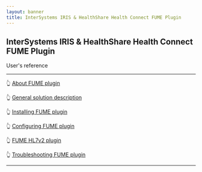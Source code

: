 ```yaml
---
layout: banner
title: InterSystems IRIS & HealthShare Health Connect FUME Plugin
---
```


## InterSystems IRIS & HealthShare Health Connect FUME Plugin

User's reference

---

👆 [About FUME plugin](about.md)

👆 [General solution description](solution-description.md)

👆 [Installing FUME plugin](installation.md)

👆 [Configuring FUME plugin](configuration.md)

👆 [FUME HL7v2 plugin](fume-tester.md)

👆 [Troubleshooting FUME plugin](troubleshooting.md)

---

